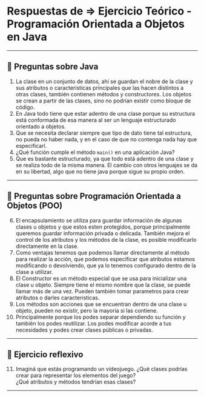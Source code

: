 # Respuestas de => Ejercicio Teórico - Programación Orientada a Objetos en Java

---

## 🔹 Preguntas sobre Java

1. La clase en un conjunto de datos, ahí se guardan el nobre de la clase y sus atributos o caracteristicas principales que las hacen distintos a otras clases, también contienen métodos y constructores. Los objetos se crean a partir de las clases, sino no podrían existir como bloque de código. 
2. En Java todo tiene que estar adentro de una clase porque su estructura está conformada de esa manera al ser un lenguaje estructurado orientado a objetos. 
3. Que se necesita declarar siempre que tipo de dato tiene tal estructura, no pueda no haber nada, y en el caso de que no contenga nada hay que especificarl. 
4. ¿Qué función cumple el método `main()` en una aplicación Java?
5. Que es bastante estructurado, ya que todo está adentro de una clase y se realiza todo de la misma manera. El cambio con otros lenguajes se da en su libertad, algo que no tiene java porque sigue su propio orden. 

---

## 🔹 Preguntas sobre Programación Orientada a Objetos (POO)

6. El encapsulamiento se utiliza para guardar información de algunas clases u objetos y que estos esten protegidos, porque principalmente queremos guardar información privada o delicada. También mejora el control de los atributos y los métodos de la clase, es posible modificarlo directamente en la clase. 
7. Como ventajas tenemos que podemos llamar directamente al método para realizar la acción, que podemos especificar que atributos estamos modificando o devolviendo, que ya lo tenemos configurado dentro de la clase a utilizar. 
8. El Constructor es un método especial que se usa para inicializar una clase u objeto. Siempre tiene el mismo nombre que la clase, se puede llamar más de una vez. Pueden también tomar parametros para crear atributos o darles caracteristicas. 
9. Los métodos son acciones que se encuentran dentro de una clase u objeto, pueden no existir, pero la mayoría si las contiene.
10. Principalmente porque los podes separar dependiendo su función y también los podes reutilizar. Los podes modificar acorde a tus necesidades y podes crear clases públicas o privadas. 

---

## 🔹 Ejercicio reflexivo

11. Imaginá que estás programando un videojuego. ¿Qué clases podrías crear para representar los elementos del juego?  
    ¿Qué atributos y métodos tendrían esas clases?

---